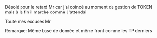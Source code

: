 Désolé pour le retard Mr car j'ai coincé au moment de gestion de TOKEN
mais à la fin il marche comme J'attendai

Toute mes excuses Mr

Remarque: Même base de donnée et même front comme les TP derniers